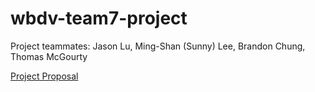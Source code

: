 # wbdv-team7-project
Project teammates: Jason Lu, Ming-Shan (Sunny) Lee, Brandon Chung, Thomas McGourty 

[Project Proposal](https://docs.google.com/document/d/1ONe7WProuPn7-8YvbqSoXkkr6HMFJo9PdAnpZzLJkgM/edit?usp=sharing)
